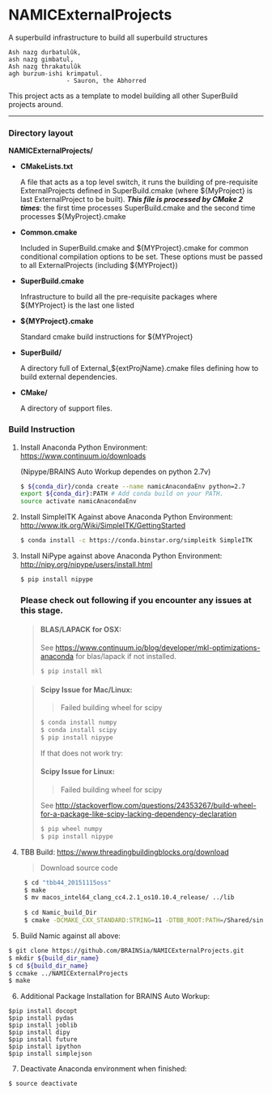 NAMICExternalProjects
=====================
A superbuild infrastructure to build all superbuild structures

    Ash nazg durbatulûk, 
    ash nazg gimbatul,
    Ash nazg thrakatulûk 
    agh burzum-ishi krimpatul.
                    - Sauron, the Abhorred

This project acts as a template to model building all other SuperBuild projects around.
* * *
### Directory layout
__NAMICExternalProjects/__

* __CMakeLists.txt__

    A file that acts as a top level switch, it runs the building of pre-requisite ExternalProjects defined in SuperBuild.cmake (where ${MyProject} is last ExternalProject to be built).  **_This file is processed by CMake 2 times_**: the first time processes SuperBuild.cmake and the second time processes ${MyProject}.cmake

* __Common.cmake__

    Included in SuperBuild.cmake and ${MYProject}.cmake for common conditional compilation options to be set.  These options must be passed to all ExternalProjects (including ${MYProject})

* __SuperBuild.cmake__

    Infrastructure to build all the pre-requisite packages where ${MYProject} is the last one listed

* __${MYProject}.cmake__

    Standard cmake build instructions for ${MYProject}

* __SuperBuild/__

    A directory full of External_${extProjName}.cmake files defining how to build external dependencies.

* __CMake/__

    A directory of support files.
    
### Build Instruction
1. Install Anaconda Python Environment: https://www.continuum.io/downloads
    
   (Nipype/BRAINS Auto Workup dependes on python 2.7v)
   
   ```bash
   $ ${conda_dir}/conda create --name namicAnacondaEnv python=2.7
   export ${conda_dir}:PATH # Add conda build on your PATH. 
   source activate namicAnacondaEnv
   ```
  
2. Install SimpleITK Against above Anaconda Python Environment: http://www.itk.org/Wiki/SimpleITK/GettingStarted

   ```bash
   $ conda install -c https://conda.binstar.org/simpleitk SimpleITK
   ```
3. Install NiPype against above Anaconda Python Environment: http://nipy.org/nipype/users/install.html

   ```bash
   $ pip install nipype
   ```
   ### Please check out following if you encounter any issues at this stage.
   
   > #### BLAS/LAPACK for OSX:
   > See https://www.continuum.io/blog/developer/mkl-optimizations-anaconda for blas/lapack if not installed. 
   > ```bash
   > $ pip install mkl
   > ```
   
   > #### Scipy Issue for Mac/Linux:
   >    >
   >    > Failed building wheel for scipy
   >
   > ```bash
   > $ conda install numpy 
   > $ conda install scipy
   > $ pip install nipype
   > ```
   >
   > If that does not work try:
   >
   > #### Scipy Issue for Linux:
   >    >
   >    > Failed building wheel for scipy
   >
   > See http://stackoverflow.com/questions/24353267/build-wheel-for-a-package-like-scipy-lacking-dependency-declaration
   > 
   > ```bash
   > $ pip wheel numpy
   > $ pip install nipype
   > ```
   
4. TBB Build: https://www.threadingbuildingblocks.org/download
    
   > Download source code
    
   ```bash
    $ cd "tbb44_20151115oss"
    $ make
    $ mv macos_intel64_clang_cc4.2.1_os10.10.4_release/ ../lib
    
    $ cd Namic_build_Dir
    $ cmake -DCMAKE_CXX_STANDARD:STRING=11 -DTBB_ROOT:PATH=/Shared/sinapse/scratch/eunyokim/src/tbb44_20151115oss  ../NAMICExternalProjects  -DCMAKE_OSX_DEPLOYMENT_TARGET:STRING=10.9
    ```
5. Build Namic against all above:

  ```bash
  $ git clone https://github.com/BRAINSia/NAMICExternalProjects.git
  $ mkdir ${build_dir_name}
  $ cd ${build_dir_name}
  $ ccmake ../NAMICExternalProjects
  $ make
  ```
6. Additional Package Installation for BRAINS Auto Workup:

  ```
  $pip install docopt
  $pip install pydas
  $pip install joblib
  $pip install dipy
  $pip install future
  $pip install ipython
  $pip install simplejson
  ```
7. Deactivate Anaconda environment when finished:

  ```
  $ source deactivate
  ```
